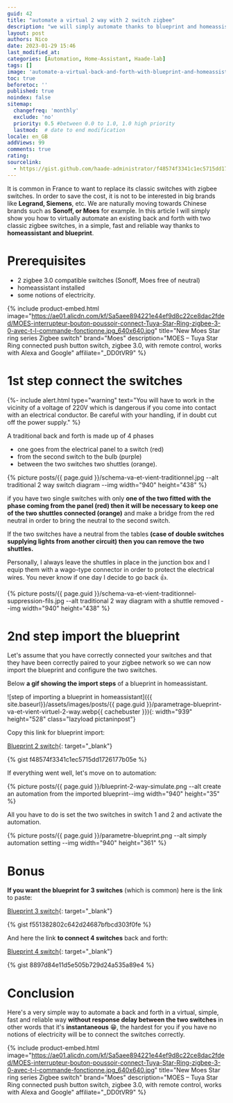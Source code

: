 ```yaml
---
guid: 42
title: "automate a virtual 2 way with 2 switch zigbee"
description: "we will simply automate thanks to blueprint and homeassistant a virtual 2 way between 2 single-way zigbee switches"
layout: post
authors: Nico
date: 2023-01-29 15:46
last_modified_at: 
categories: [Automation, Home-Assistant, Haade-lab]
tags: []
image: 'automate-a-virtual-back-and-forth-with-blueprint-and-homeassistant.png'
toc: true
beforetoc: ''
published: true
noindex: false
sitemap:
  changefreq: 'monthly'
  exclude: 'no'
  priority: 0.5 #between 0.0 to 1.0, 1.0 high priority
  lastmod:  # date to end modification
locale: en_GB
addViews: 99
comments: true
rating:  
sourcelink:
  - https://gist.github.com/haade-administrator/f48574f3341c1ec5715dd1726177b05e
---
```


It is common in France to want to replace its classic switches with zigbee switches. In order to save the cost, it is not to be interested in big brands like **Legrand, Siemens**, etc. We are naturally moving towards Chinese brands such as **Sonoff, or Moes** for example. In this article I will simply show you how to virtually automate an existing back and forth with two classic zigbee switches, in a simple, fast and reliable way thanks to **homeassistant and blueprint**.

# Prerequisites

- 2 zigbee 3.0 compatible switches (Sonoff, Moes free of neutral)
- homeassistant installed
- some notions of electricity.

{% include product-embed.html image="https://ae01.alicdn.com/kf/Sa5aee894221e44ef9d8c22ce8dac2fded/MOES-interrupteur-bouton-poussoir-connect-Tuya-Star-Ring-zigbee-3-0-avec-t-l-commande-fonctionne.jpg_640x640.jpg" title="New Moes Star ring series Zigbee switch" brand="Moes" description="MOES – Tuya Star Ring connected push button switch, zigbee 3.0, with remote control, works with Alexa and Google" affiliate="_DD0tVR9" %}

# 1st step connect the switches

{%- include alert.html type="warning" text="You will have to work in the vicinity of a voltage of 220V which is dangerous if you come into contact with an electrical conductor. Be careful with your handling, if in doubt cut off the power supply." %}

A traditional back and forth is made up of 4 phases
- one goes from the electrical panel to a switch (red)
- from the second switch to the bulb (purple)
- between the two switches two shuttles (orange).

{% picture posts/{{ page.guid }}/schema-va-et-vient-traditionnel.jpg --alt traditional 2 way switch diagram --img width="940" height="438" %}

if you have two single switches with only **one of the two fitted with the phase coming from the panel (red) then it will be necessary to keep one of the two shuttles connected (orange)** and make a bridge from the red neutral in order to bring the neutral to the second switch.

If the two switches have a neutral from the tables **(case of double switches supplying lights from another circuit) then you can remove the two shuttles.**

Personally, I always leave the shuttles in place in the junction box and I equip them with a wago-type connector in order to protect the electrical wires. You never know if one day I decide to go back 👍.

{% picture posts/{{ page.guid }}/schema-va-et-vient-traditionnel-suppression-fils.jpg --alt traditional 2 way diagram with a shuttle removed --img width="940" height="438" %}

# 2nd step import the blueprint

Let's assume that you have correctly connected your switches and that they have been correctly paired to your zigbee network so we can now import the blueprint and configure the two switches.

Below **a gif showing the import steps** of a blueprint in homeassistant.

![step of importing a blueprint in homeassistant]({{ site.baseurl}}/assets/images/posts/{{ page.guid }}/parametrage-blueprint-va-et-vient-virtuel-2-way.webp{{ cachebuster }}){: width="939" height="528" class="lazyload pictaninpost"}

Copy this link for blueprint import:

[Blueprint 2 switch](https://gist.github.com/haade-administrator/f48574f3341c1ec5715dd1726177b05e){: target="_blank"}

{% gist f48574f3341c1ec5715dd1726177b05e %}

If everything went well, let's move on to automation:

{% picture posts/{{ page.guid }}/blueprint-2-way-simulate.png --alt create an automation from the imported blueprint--img width="940" height="35" %}

All you have to do is set the two switches in switch 1 and 2 and activate the automation.

{% picture posts/{{ page.guid }}/parametre-blueprint.png --alt simply automation setting --img width="940" height="361" %}

# Bonus

**If you want the blueprint for 3 switches** (which is common) here is the link to paste:

[Blueprint 3 switch](https://gist.github.com/haade-administrator/f551382802c642d24687bfbcd303f0fe){: target="_blank"}

{% gist f551382802c642d24687bfbcd303f0fe %}

And here the link **to connect 4 switches** back and forth:

[Blueprint 4 switch](https://gist.github.com/haade-administrator/8897d84e11d5e505b729d24a535a89e4){: target="_blank"}

{% gist 8897d84e11d5e505b729d24a535a89e4 %}

# Conclusion

Here's a very simple way to automate a back and forth in a virtual, simple, fast and reliable way **without response delay between the two switches** in other words that it's **instantaneous** 😁, the hardest for you if you have no notions of electricity will be to connect the switches correctly.

{% include product-embed.html image="https://ae01.alicdn.com/kf/Sa5aee894221e44ef9d8c22ce8dac2fded/MOES-interrupteur-bouton-poussoir-connect-Tuya-Star-Ring-zigbee-3-0-avec-t-l-commande-fonctionne.jpg_640x640.jpg" title="New Moes Star ring series Zigbee switch" brand="Moes" description="MOES – Tuya Star Ring connected push button switch, zigbee 3.0, with remote control, works with Alexa and Google" affiliate="_DD0tVR9" %}


